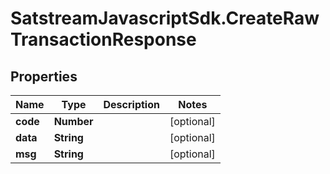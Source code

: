 # SatstreamJavascriptSdk.CreateRawTransactionResponse

## Properties
Name | Type | Description | Notes
------------ | ------------- | ------------- | -------------
**code** | **Number** |  | [optional] 
**data** | **String** |  | [optional] 
**msg** | **String** |  | [optional] 
